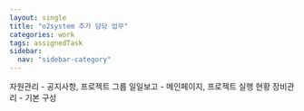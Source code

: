 ```yaml
---
layout: single
title: "o2system 추가 담당 업무"
categories: work
tags: assignedTask
sidebar:
  nav: "sidebar-category"
---
```


자원관리 - 공지사항, 프로젝트 그룹
일일보고 - 메인페이지, 프로젝트 실행 현황
장비관리 - 기본 구성
